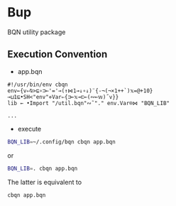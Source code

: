 # Bup
BQN utility package

## Execution Convention

- app.bqn

```apl
#!/usr/bin/env cbqn
env←{v⇐⍉>⊑∘⊐⟜'='⊸(↑⋈1⊸↓∘↓)¨{-¬(¬×1++`)𝕩=@+10}⊸⊔1⊑•SH<"env"⋄Var⇐{⊐⟜𝕩⊸⊏⟜(∾⟜𝕨)˝v}}
lib ← •Import "/util.bqn"∾˜"." env.Var⌾⋈ "BQN_LIB"

...

```

- execute

```sh
BQN_LIB=~/.config/bqn cbqn app.bqn
```

or

```sh
BQN_LIB=. cbqn app.bqn
```

The latter is equivalent to

```sh
cbqn app.bqn
```

